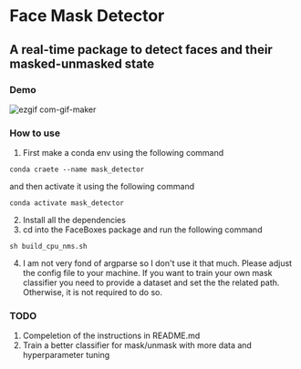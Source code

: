 # Face Mask Detector
## A real-time package to detect faces and their masked-unmasked state

### Demo
![ezgif com-gif-maker](https://user-images.githubusercontent.com/79300456/173221443-bd2f719d-18b4-47ea-ad67-e00ad917d638.gif)

### How to use
1. First make a conda env using the following command
```
conda craete --name mask_detector
```
and then activate it using the following command
```
conda activate mask_detector
```
2. Install all the dependencies
3. cd into the FaceBoxes package and run the following command
```
sh build_cpu_nms.sh 
```
4. I am not very fond of argparse so I don't use it that much. Please adjust the config file to your machine. If you want to train your own mask classifier you need to provide a dataset and set the the related path. Otherwise, it is not required to do so.

### TODO
1. Compeletion of the instructions in README.md
2. Train a better classifier for mask/unmask with more data and hyperparameter tuning



